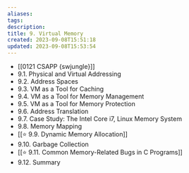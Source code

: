 ```yaml
---
aliases: 
tags: 
description:
title: 9. Virtual Memory
created: 2023-09-08T15:51:18
updated: 2023-09-08T15:53:54
---
```

- [[0121 CSAPP {swjungle}]]
- 9.1. Physical and Virtual Addressing
- 9.2. Address Spaces
- 9.3. VM as a Tool for Caching
- 9.4. VM as a Tool for Memory Management
- 9.5. VM as a Tool for Memory Protection
- 9.6. Address Translation
- 9.7. Case Study: The Intel Core i7, Linux Memory System
- 9.8. Memory Mapping
- [[⭐️ 9.9. Dynamic Memory Allocation]]
- 9.10. Garbage Collection
- [[⭐️ 9.11. Common Memory-Related Bugs in C Programs]]
- 9.12. Summary
